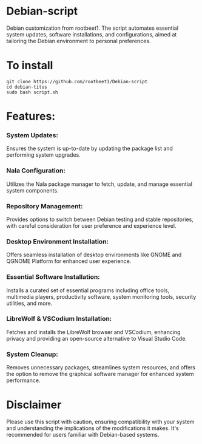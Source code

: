 # Debian-script
Debian  customization from rootbeet1.
The script automates essential system updates, software installations, and configurations, aimed at tailoring the Debian environment to personal preferences.

# To install
    git clone https://github.com/rootbeet1/Debian-script
    cd debian-titus
    sudo bash script.sh

# Features:

### System Updates:
Ensures the system is up-to-date by updating the package list and performing system upgrades.

### Nala Configuration: 
Utilizes the Nala package manager to fetch, update, and manage essential system components.

### Repository Management: 
  Provides options to switch between Debian testing and stable repositories, with careful                                consideration for user preference and experience level.

### Desktop Environment Installation: 
  Offers seamless installation of desktop environments like GNOME and QGNOME                                             Platform for enhanced user experience.

### Essential Software Installation: 
  Installs a curated set of essential programs including office tools, multimedia players, productivity software,        system monitoring tools, security utilities, and more.

### LibreWolf & VSCodium Installation: 
  Fetches and installs the LibreWolf browser and VSCodium, enhancing privacy and providing an open-source                alternative to Visual Studio Code.


### System Cleanup: 
  Removes unnecessary packages, streamlines system resources, and offers the option to remove the graphical software     manager for enhanced system performance.

# Disclaimer 
  Please use this script with caution, ensuring compatibility with your system and understanding the implications of     the modifications it makes. It's recommended for users familiar with Debian-based systems.



